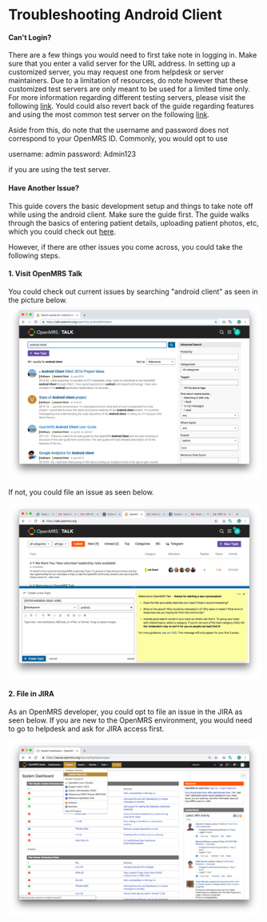 # Troubleshooting Android Client

#### Can't Login?

There are a few things you would need to first take note in logging in. Make sure that you enter a valid server for the URL address. In setting up a customized server, you may request one from helpdesk or server maintainers. Due to a limitation of resources, do note however that these customized test servers are only meant to be used for a limited time only. For more information regarding different testing servers, please visit the following [link](https://wiki.openmrs.org/display/ISM/OpenMRS+environments). Yould could also revert back of the guide regarding features and using the most common test server on the following [link](https://wiki.openmrs.org/display/ISM/OpenMRS+environments).

Aside from this, do note that the username and password does not correspond to your OpenMRS ID. Commonly, you would opt to use 

username: admin
password: Admin123

if you are using the test server. 

#### Have Another Issue?

This guide covers the basic development setup and things to take note off while using the android client. Make sure the guide first. The guide walks through the basics of entering patient details, uploading patient photos, etc, which you could check out [here](https://openmrs.github.io/openmrs-android-client-user-guide/features.html).

However, if there are other issues you come across, you could take the following steps.

#### 1. Visit OpenMRS Talk 

You could check out current issues by searching "android client" as seen in the picture below. 
![OpenMRS Talk Android Client Issues](assets/openmrs_talk_android_client.png)

If not, you could file an issue as seen below. 

![OpenMRS Talk Android Client Filing Issue](assets/openmrs_talk_android_client_file_issue.png)

#### 2. File in JIRA 

As an OpenMRS developer, you could opt to file an issue in the JIRA as seen below. If you are new to the OpenMRS environment, you would need to go to helpdesk and ask for JIRA access first.

![OpenMRS JIRA Android Client Filing Issue](assets/openmrs_jira_android_client_file_issue.png)


